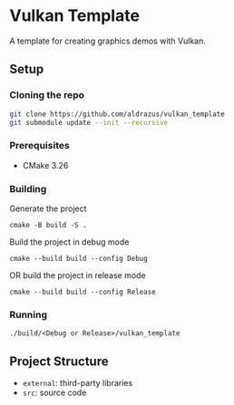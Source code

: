 # Vulkan Template

A template for creating graphics demos with Vulkan.

## Setup

### Cloning the repo
```sh
git clone https://github.com/aldrazus/vulkan_template
git submodule update --init --recursive
```

### Prerequisites
- CMake 3.26

### Building
Generate the project
```pwsh
cmake -B build -S .
```

Build the project in debug mode
```pwsh
cmake --build build --config Debug 
```

OR build the project in release mode
```pwsh
cmake --build build --config Release
```

### Running
```pwsh
./build/<Debug or Release>/vulkan_template
```

## Project Structure
- `external`: third-party libraries
- `src`: source code
